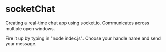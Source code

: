 # socketChat
Creating a real-time chat app using socket.io.  Communicates across multiple open windows.

Fire it up by typing in "node index.js".  Choose your handle name and send your message.
